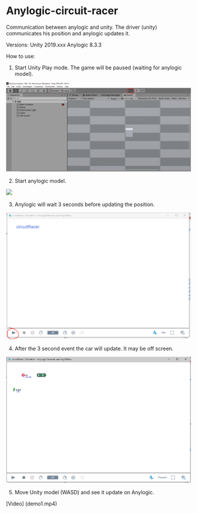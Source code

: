 # Anylogic-circuit-racer

Communication between anylogic and unity. The driver (unity) communicates his position and anylogic updates it.

Versions:
Unity 2019.xxx
Anylogic 8.3.3

How to use: 

1. Start Unity Play mode. The game will be paused (waiting for anylogic model).

<img src='Unity-paused.PNG'>

2. Start anylogic model.

<img src='circuit_racer-star.PNG'>

3. Anylogic will wait 3 seconds before updating the position.

<img src='circuit_racer-start.PNG'>

4. After the 3 second event the car will update. It may be off screen.

<img src='circuit_racer-wait.PNG'>

5. Move Unity model (WASD) and see it update on Anylogic.

[Video] (demo1.mp4)



